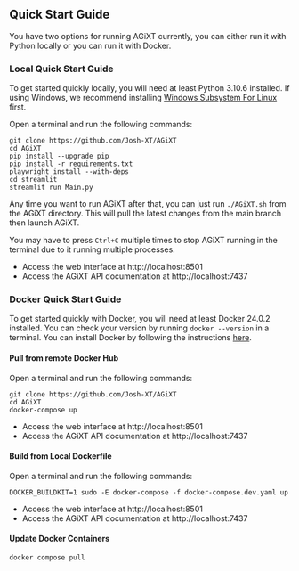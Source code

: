 ## Quick Start Guide
You have two options for running AGiXT currently, you can either run it with Python locally or you can run it with Docker.

### Local Quick Start Guide
To get started quickly locally, you will need at least Python 3.10.6 installed.  If using Windows, we recommend installing [Windows Subsystem For Linux](https://learn.microsoft.com/en-us/windows/wsl/install) first.

Open a terminal and run the following commands:

```
git clone https://github.com/Josh-XT/AGiXT
cd AGiXT
pip install --upgrade pip
pip install -r requirements.txt
playwright install --with-deps
cd streamlit
streamlit run Main.py
```

Any time you want to run AGiXT after that, you can just run `./AGiXT.sh` from the AGiXT directory.  This will pull the latest changes from the main branch then launch AGiXT.

You may have to press `Ctrl+C` multiple times to stop AGiXT running in the terminal due to it running multiple processes.

- Access the web interface at http://localhost:8501
- Access the AGiXT API documentation at http://localhost:7437

### Docker Quick Start Guide
To get started quickly with Docker, you will need at least Docker 24.0.2 installed. You can check your version by running `docker --version` in a terminal. You can install Docker by following the instructions [here](https://docs.docker.com/get-docker/).

#### Pull from remote Docker Hub
Open a terminal and run the following commands:
```
git clone https://github.com/Josh-XT/AGiXT
cd AGiXT
docker-compose up
```

- Access the web interface at http://localhost:8501
- Access the AGiXT API documentation at http://localhost:7437
#### Build from Local Dockerfile
Open a terminal and run the following commands:
```
DOCKER_BUILDKIT=1 sudo -E docker-compose -f docker-compose.dev.yaml up
```

- Access the web interface at http://localhost:8501
- Access the AGiXT API documentation at http://localhost:7437

#### Update Docker Containers

```
docker compose pull
```